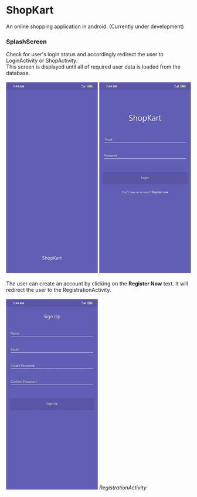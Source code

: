 # ShopKart
An online shopping application in android.
(Currently under development)

### SplashScreen
Check for user's login status and accordingly redirect the user to LoginActivity or ShopActivity.<br>
This screen is displayed until all of required user data is loaded from the database.<br><br>
<img src="https://github.com/harshh3010/ShopKart/blob/master/AppScreenshots/SplashScreen.jpg" width="250" title="SplashScreen">
<img src="https://github.com/harshh3010/ShopKart/blob/master/AppScreenshots/LoginActivity.jpg" width="250"><br><br>
  The user can create an account by clicking on the **Register Now** text. It will redirect the user to the RegistrationActivity.<br><br>
<img src="https://github.com/harshh3010/ShopKart/blob/master/AppScreenshots/RegistrationActivity.jpg" width="250">
  *RegistrationActivity*
